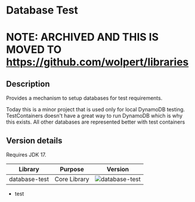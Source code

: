 # Database Test

# NOTE: ARCHIVED AND THIS IS MOVED TO https://github.com/wolpert/libraries


## Description

Provides a mechanism to setup databases for test requirements.

Today this is a minor project that is used only for local DynamoDB
testing.  TestContainers doesn't have a great way to run DynamoDB
which is why this exists. All other databases are represented better
with test containers

## Version details

Requires JDK 17.


| Library       | Purpose                           | Version                                                                                   |
|---------------|-----------------------------------|-------------------------------------------------------------------------------------------|
| database-test | Core Library                      | ![database-test](https://img.shields.io/maven-central/v/com.codeheadsystems/database-test) |

- test
